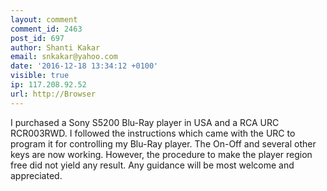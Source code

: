 ```yaml
---
layout: comment
comment_id: 2463
post_id: 697
author: Shanti Kakar
email: snkakar@yahoo.com
date: '2016-12-18 13:34:12 +0100'
visible: true
ip: 117.208.92.52
url: http://Browser
---
```

I purchased a Sony S5200 Blu-Ray player in USA and a RCA URC  RCR003RWD. I followed the instructions which came with the URC to program it for controlling my Blu-Ray player. The On-Off and several other keys are now working. However, the procedure to make the player region free did not yield any result. Any guidance will be most welcome and appreciated.
